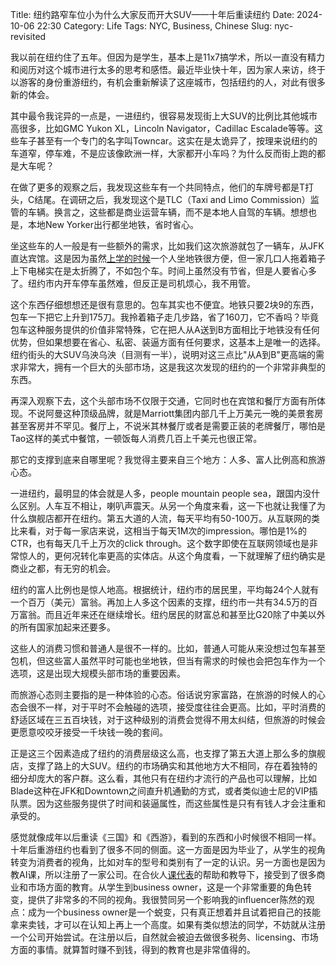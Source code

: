 Title: 纽约路窄车位小为什么大家反而开大SUV——十年后重读纽约
Date: 2024-10-06 22:30
Category: Life
Tags: NYC, Business, Chinese
Slug: nyc-revisited

我以前在纽约住了五年。但因为是学生，基本上是11x7搞学术，所以一直没有精力和阅历对这个城市进行太多的思考和感悟。最近毕业快十年，因为家人来访，终于以游客的身份重游纽约，有机会重新解读了这座城市，包括纽约的人，对此有很多新的体会。

其中最令我诧异的一点是，一进纽约，很容易发现街上大SUV的比例比其他城市高很多，比如GMC Yukon XL，Lincoln Navigator，Cadillac Escalade等等。这些车子甚至有一个专门的名字叫Towncar。这实在是太诡异了，按理来说纽约的车道窄，停车难，不是应该像欧洲一样，大家都开小车吗？为什么反而街上跑的都是大车呢？

在做了更多的观察之后，我发现这些车有一个共同特点，他们的车牌号都是T打头，C结尾。在调研之后，我发现这个是TLC（Taxi and Limo Commission）监管的车辆。换言之，这些都是商业运营车辆，而不是本地人自驾的车辆。想想也是，本地New Yorker出行都坐地铁，省时省心。

坐这些车的人一般是有一些额外的需求，比如我们这次旅游就包了一辆车，从JFK直达宾馆。这是因为虽然[上学的时候](/yao-kai-shi-xie-aliveliao-ma.html)一个人坐地铁很方便，但一家几口人拖着箱子上下电梯实在是太折腾了，不如包个车。时间上虽然没有节省，但是人要省心多了。纽约市内开车停车虽然难，但反正是司机烦心，我不用管。

这个东西仔细想想还是很有意思的。包车其实也不便宜。地铁只要2块9的东西，包车一下把它上升到175刀。我拎着箱子走几步路，省了160刀，它不香吗？毕竟包车这种服务提供的价值非常特殊，它在把人从A送到B方面相比于地铁没有任何优势，但如果想要在省心、私密、装逼方面有任何要求，这基本上是唯一的选择。纽约街头的大SUV乌泱乌泱（目测有一半），说明对这三点比"从A到B"更高端的需求非常大，拥有一个巨大的头部市场，这是我这次发现的纽约的一个非常非典型的东西。

再深入观察下去，这个头部市场不仅限于交通，它同时也在宾馆和餐厅方面有所体现。不说阿曼这种顶级品牌，就是Marriott集团内部几千上万美元一晚的美景套房甚至客房并不罕见。餐厅上，不说米其林餐厅或者是需要正装的老牌餐厅，哪怕是Tao这样的美式中餐馆，一顿饭每人消费几百上千美元也很正常。

那它的支撑到底来自哪里呢？我觉得主要来自三个地方：人多、富人比例高和旅游心态。

一进纽约，最明显的体会就是人多，people mountain people sea，跟国内没什么区别。人车互不相让，喇叭声震天。从另一个角度来看，这一下也就让我懂了为什么旗舰店都开在纽约。第五大道的人流，每天平均有50-100万。从互联网的类比来看，对于每一家店来说，这相当于每天1M次的impression。哪怕是1%的CTR，也有每天几千上万次的click through。这个数字即使在互联网领域也是非常惊人的，更何况转化率更高的实体店。从这个角度看，一下就理解了纽约确实是商业之都，有无穷的机会。

纽约的富人比例也是惊人地高。根据统计，纽约市的居民里，平均每24个人就有一个百万（美元）富翁。再加上人多这个因素的支撑，纽约市一共有34.5万的百万富翁。而且近年来还在继续增长。纽约居民的财富总和甚至比G20除了中美以外的所有国家加起来还要多。

这些人的消费习惯和普通人是很不一样的。比如，普通人可能从来没想过包车甚至包机，但这些富人虽然平时可能也坐地铁，但当有需求的时候也会把包车作为一个选项，这是出现大规模头部市场的重要因素。

而旅游心态则主要指的是一种体验的心态。俗话说穷家富路，在旅游的时候人的心态会很不一样，对于平时不会触碰的选项，接受度往往会更高。比如，平时消费的舒适区域在三五百块钱，对于这种级别的消费会觉得不用太纠结，但旅游的时候会更愿意咬咬牙接受一千块钱一晚的套间。

正是这三个因素造成了纽约的消费层级这么高，也支撑了第五大道上那么多的旗舰店，支撑了路上的大SUV。纽约的市场确实和其他地方大不相同，存在着独特的细分却庞大的客户群。这么看，其他只有在纽约才流行的产品也可以理解，比如Blade这种在JFK和Downtown之间直升机通勤的方式，或者类似迪士尼的VIP插队票。因为这些服务提供了时间和装逼属性，而这些属性是只有有钱人才会注重和承受的。

感觉就像成年以后重读《三国》和《西游》，看到的东西和小时候很不相同一样。十年后重游纽约也看到了很多不同的侧面。这一方面是因为毕业了，从学生的视角转变为消费者的视角，比如对车的型号和类别有了一定的认识。另一方面也是因为教AI课，所以注册了一家公司。在合伙人[课代表](http://superlinear.academy/)的帮助和教导下，接受到了很多商业和市场方面的教育。从学生到business owner，这是一个非常重要的角色转变，提供了非常多的不同的视角。我很赞同另一个影响我的influencer陈然的观点：成为一个business owner是一个蜕变，只有真正想着并且试着把自己的技能拿来卖钱，才可以在认知上再上一个高度。如果有类似想法的同学，不妨就从注册一个公司开始尝试。在注册以后，自然就会被迫去做很多税务、licensing、市场方面的事情。就算暂时赚不到钱，得到的教育也是非常值得的。